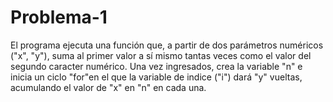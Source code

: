 # Problema-1
El programa ejecuta una función que, a partir de dos parámetros numéricos ("x", "y"), suma al primer valor a sí mismo tantas veces como el valor del segundo caracter numérico.
Una vez ingresados, crea la variable "n" e inicia un ciclo "for"en el que la variable de indice ("i") dará "y" vueltas, acumulando el valor de "x" en "n" en cada una.
